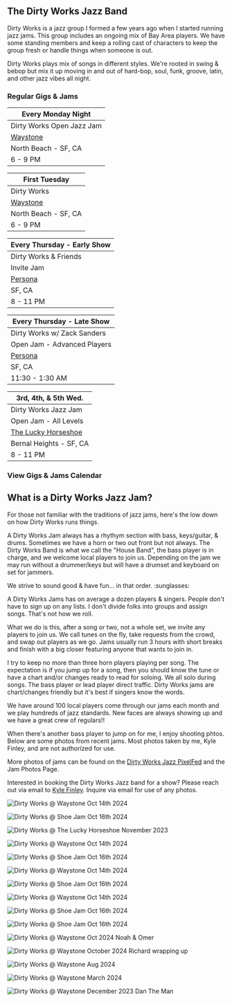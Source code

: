 <div class="container text-center">
  <h2>The Dirty Works Jazz Band</h2>
</div>

  <div class="container">
    <div class="text-center">

<p>
Dirty Works is a jazz group I formed a few years ago when I started running jazz jams. This group includes an ongoing mix of Bay Area players. We have some standing members and keep a rolling cast of characters to keep the group fresh or handle things when someone is out.
</p>
<p>
Dirty Works plays mix of songs in different styles. We're rooted in swing & bebop but mix it up moving in and out of hard-bop, soul, funk, groove, latin, and other jazz vibes all night.
</p>

<h3>Regular Gigs & Jams</h3>

| Every Monday Night
|-
| Dirty Works Open Jazz Jam
| <a href="https://www.waystonesf.com" target="new">Waystone</a>
| North Beach - SF, CA
| 6 - 9 PM

| First Tuesday
|-
| Dirty Works
| <a href="https://www.waystonesf.com" target="new">Waystone</a>
| North Beach - SF, CA
| 6 - 9 PM

| Every Thursday - Early Show
|-
| Dirty Works & Friends
| Invite Jam
| <a href="https://www.persona-sf.com" target="new">Persona</a>
| SF, CA
| 8 - 11 PM

| Every Thursday - Late Show
|-
| Dirty Works w/ Zack Sanders
| Open Jam - Advanced Players
| <a href="https://www.persona-sf.com" target="new">Persona</a>
| SF, CA
| 11:30 - 1:30 AM

| 3rd, 4th, & 5th Wed.
|-
| Dirty Works Jazz Jam
| Open Jam - All Levels
| <a href="https://www.theluckyhorseshoebar.com/" target="Shoe">The Lucky Horseshoe</a>
| Bernal Heights - SF, CA
| 8 - 11 PM

</div>

<div class="container text-center">
  <p>
    <h3>
      <router-link to="/music#calendar">View Gigs & Jams Calendar</router-link></h3>
  </p>

<h2>What is a Dirty Works Jazz Jam?</h2>
<p>
For those not familiar with the traditions of jazz jams, here's the low down on how Dirty Works runs things. 
</p>
A Dirty Works Jam always has a rhythym section with bass, keys/guitar, & drums. Sometimes we have a horn or two out front but not always. The Dirty Works Band is what we call the "House Band", the bass player is in charge, and we welcome local players to join us. Depending on the jam we may run without a drummer/keys but will have a drumset and keyboard on set for jammers.
</p>
We strive to sound good & have fun... in that order. :sunglasses:
<p>
A Dirty Works Jams has on average a dozen players & singers. People don't have to sign up on any lists. I don't divide folks into groups and assign songs. That's not how we roll. 
</p>
<p>
What we do is this, after a song or two, not a whole set, we invite any players to join us. We call tunes on the fly, take requests from the crowd, and swap out players as we go. Jams usually run 3 hours with short breaks and finish with a big closer featuring anyone that wants to join in.
</p>
<p>
I try to keep no more than three horn players playing per song. The expectation is if you jump up for a song, then you should know the tune or have a chart and/or changes ready to read for soloing. We all solo during songs. The bass player or lead player direct traffic. Dirty Works jams are chart/changes friendly but it's best if singers know the words. 
</p>
<p>
We have around 100 local players come through our jams each month and we play hundreds of jazz standards. New faces are always showing up and we have a great crew of regulars!!
</p>
<p>When there's another bass player to jump on for me, I enjoy shooting phtos. Below are some photos from recent jams. Most photos taken by me, Kyle Finley, and are not authorized for use.
</p>
<p>
More photos of jams can be found on the <a href="https://pixelfed.social/i/web/profile/791341701221125553" target="pixelfed">Dirty Works Jazz PixelFed</a> and the <router-link to="/photos/jazz-jams">Jam Photos Page</router-link>.
</p>
</p>
Interested in booking the Dirty Works Jazz band for a show? Please reach out via email to <a href="mailto:Kyle@KyleFinley.net">Kyle Finley</a>. Inquire via email for use of any photos.
</p>

![Dirty Works @ Waystone Oct 14th 2024](../../../../media/images/articles/dirty-works/2024.10.14_01-Waystone.jpg)

![Dirty Works @ Shoe Jam Oct 16th 2024](../../../../media/images/articles/dirty-works/2024.10.16_11-Shoe_Jam.jpg)

![Dirty Works @ The Lucky Horseshoe November 2023](../../../../media/images/articles/dirty-works/2023.11.16_01-Shoe_Jam.jpg)

![Dirty Works @ Waystone Oct 14th 2024](../../../../media/images/articles/dirty-works/2024.10.14_04-Waystone.jpg)

![Dirty Works @ Shoe Jam Oct 16th 2024](../../../../media/images/articles/dirty-works/2024.10.16_01-Shoe_Jam.jpg)

![Dirty Works @ Waystone Oct 14th 2024](../../../../media/images/articles/dirty-works/2024.10.14_02-Waystone.jpg)

![Dirty Works @ Shoe Jam Oct 16th 2024](../../../../media/images/articles/dirty-works/2024.10.16_04-Shoe_Jam.jpg)

![Dirty Works @ Waystone Oct 14th 2024](../../../../media/images/articles/dirty-works/2024.10.14_03-Waystone.jpg)

![Dirty Works @ Shoe Jam Oct 16th 2024](../../../../media/images/articles/dirty-works/2024.10.16_07-Shoe_Jam.jpg)

![Dirty Works @ Shoe Jam Oct 16th 2024](../../../../media/images/articles/dirty-works/2024.10.16_10-Shoe_Jam.jpg)

![Dirty Works @ Waystone Oct 2024 Noah & Omer](../../../../media/images/articles/dirty-works/2024.10.06_03-Persona.jpg)

![Dirty Works @ Waystone October 2024 Richard wrapping up](../../../../media/images/articles/dirty-works/2024.10.06_02-Persona.jpg)

![Dirty Works @ Waystone Aug 2024](../../../../media/images/articles/dirty-works/2024.08.29_01-Persona.jpg)

![Dirty Works @ Waystone March 2024](../../../../media/images/articles/dirty-works/2024.03-Waystone.jpg)

![Dirty Works @ Waystone December 2023 Dan The Man](../../../../media/images/articles/dirty-works/2023.12.18_02-Waystone.jpg)

</div>

<!-- <div class="container text-center">
  <h2>Recordings</h2>
  <p>Here are a few live recordings of the Dirty Works Jazz Band.</p>
  <p>Not professional recordings. Made with an iPhone sitting somewhere nearby.</p>

  <media-player :tracks="this.$parent.dw_tracks"></media-player>
</div> -->
